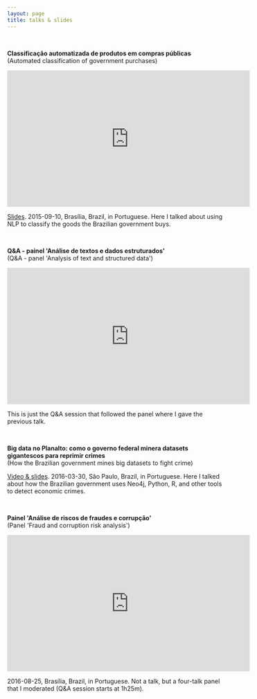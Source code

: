 ```yaml
---
layout: page
title: talks & slides
---
```


<br>

**Classificação automatizada de produtos em compras públicas**<br>(Automated classification of government purchases)

<iframe width="560" height="315" src="https://www.youtube.com/embed/9WxFNz8uQ7w" frameborder="0" allowfullscreen></iframe>

[Slides](http://www.slideshare.net/ThiagoMarzago/classificao-automatizada-de-produtos-licitados). 2015-09-10, Brasília, Brazil, in Portuguese. Here I talked about using NLP to classify the goods the Brazilian government buys.

<br>

**Q&A - painel 'Análise de textos e dados estruturados'**<br>(Q&A - panel 'Analysis of text and structured data')

<iframe width="560" height="315" src="https://www.youtube.com/embed/ayNfkFu31m8" frameborder="0" allowfullscreen></iframe>

This is just the Q&A session that followed the panel where I gave the previous talk.

<br>

**Big data no Planalto: como o governo federal minera datasets gigantescos para reprimir crimes**<br>(How the Brazilian government mines big datasets to fight crime)

[Video & slides](https://www.infoq.com/br/presentations/big-data-no-planalto-como-o-governo-minera-datasets). 2016-03-30, São Paulo, Brazil, in Portuguese. Here I talked about how the Brazilian government uses Neo4j, Python, R, and other tools to detect economic crimes.

<br>

**Painel 'Análise de riscos de fraudes e corrupção'**<br>(Panel 'Fraud and corruption risk analysis')

<iframe width="560" height="315" src="https://www.youtube.com/embed/bp3BDm5UJCU" frameborder="0" allowfullscreen></iframe>

2016-08-25, Brasília, Brazil, in Portuguese. Not a talk, but a four-talk panel that I moderated (Q&A session starts at 1h25m).